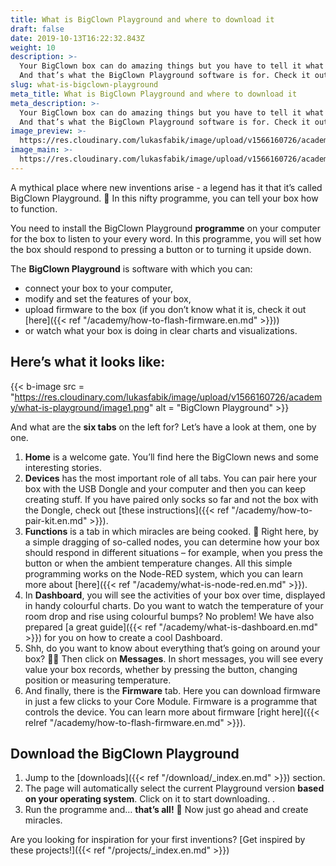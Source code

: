 ```yaml
---
title: What is BigClown Playground and where to download it
draft: false
date: 2019-10-13T16:22:32.843Z
weight: 10
description: >-
  Your BigClown box can do amazing things but you have to tell it what to do.
  And that’s what the BigClown Playground software is for. Check it out.
slug: what-is-bigclown-playground
meta_title: What is BigClown Playground and where to download it
meta_description: >-
  Your BigClown box can do amazing things but you have to tell it what to do.
  And that’s what the BigClown Playground software is for. Check it out.
image_preview: >-
  https://res.cloudinary.com/lukasfabik/image/upload/v1566160726/academy/what-is-playground/image1.png
image_main: >-
  https://res.cloudinary.com/lukasfabik/image/upload/v1566160726/academy/what-is-playground/image1.png
---
```

A mythical place where new inventions arise - a legend has it that it’s called BigClown Playground. 🏯 In this nifty programme, you can tell your box how to function.

You need to install the BigClown Playground **programme** on your computer for the box to listen to your every word. In this programme, you will set how the box should respond to pressing a button or to turning it upside down.

The **BigClown Playground** is software with which you can:

* connect your box to your computer,
* modify and set the features of your box,
* upload firmware to the box (if you don’t know what it is, check it out [here]({{< ref "/academy/how-to-flash-firmware.en.md" >}}))
* or watch what your box is doing in clear charts and visualizations.

## Here’s what it looks like:

{{< b-image src = "https://res.cloudinary.com/lukasfabik/image/upload/v1566160726/academy/what-is-playground/image1.png" alt = "BigClown Playground" >}}

And what are the **six tabs** on the left for? Let’s have a look at them, one by one.

1. **Home** is a welcome gate. You’ll find here the BigClown news and some interesting stories.
2. **Devices** has the most important role of all tabs. You can pair here your box with the USB Dongle and your computer and then you can keep creating stuff. If you have paired only socks so far and not the box with the Dongle, check out [these instructions]({{< ref "/academy/how-to-pair-kit.en.md" >}}).
3. **Functions** is a tab in which miracles are being cooked. 🍰 Right here, by a simple dragging of so-called nodes, you can determine how your box should respond in different situations – for example, when you press the button or when the ambient temperature changes. All this simple programming works on the Node-RED system, which you can learn more about [here]({{< ref "/academy/what-is-node-red.en.md" >}}).
4. In **Dashboard**, you will see the activities of your box over time, displayed in handy colourful charts. Do you want to watch the temperature of your room drop and rise using colourful bumps? No problem! We have also prepared [a great guide]({{< ref "/academy/what-is-dashboard.en.md" >}}) for you on how to create a cool Dashboard.
5. Shh, do you want to know about everything that’s going on around your box? 🕵️‍♂️ Then click on **Messages**. In short messages, you will see every value your box records, whether by pressing the button, changing position or measuring temperature.
6. And finally, there is the **Firmware** tab. Here you can download firmware in just a few clicks to your Core Module. Firmware is a programme that controls the device. You can learn more about firmware [right here]({{< relref "/academy/how-to-flash-firmware.en.md" >}}).

## Download the BigClown Playground

1. Jump to the [downloads]({{< ref "/download/_index.en.md" >}}) section.
2. The page will automatically select the current Playground version **based on your operating system**. Click on it to start downloading. .
3. Run the programme and… **that’s all!** 🎉 Now just go ahead and create miracles.

Are you looking for inspiration for your first inventions?
[Get inspired by these projects!]({{< ref "/projects/_index.en.md" >}})
